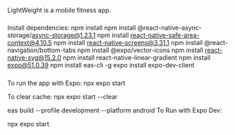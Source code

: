 LightWeight is a mobile fitness app.

#####

Install dependencies:
npm install
npm install @react-native-async-storage/async-storage@1.23.1
npm install react-native-safe-area-context@4.10.5
npm install react-native-screens@3.31.1
npm install @react-navigation/bottom-tabs
npm install @expo/vector-icons
npm install react-native-svg@15.2.0
npm install react-native-linear-gradient
npm install expo@51.0.39
npm install eas-cli -g
expo install expo-dev-client

#####

To run the app with Expo:
npx expo start

To clear cache:
npx expo start --clear



eas build --profile development --platform android
To Run with Expo Dev:
   
   npx expo start
#####
